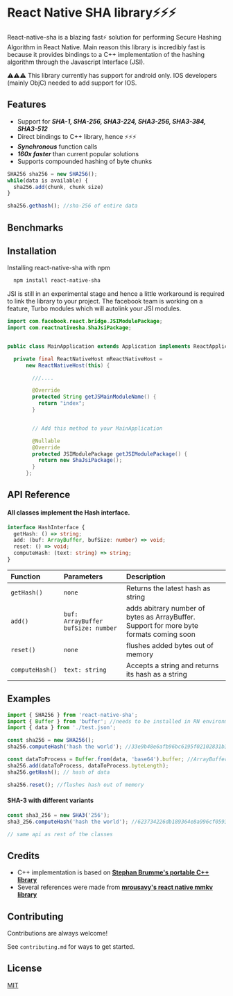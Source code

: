 # React Native SHA library⚡⚡⚡

React-native-sha is a blazing fast⚡ solution for performing Secure Hashing
Algorithm in React Native. Main reason this library is incredibly fast is
because it provides bindings to a C++ implementation of the hashing algorithm
through the Javascript Interface (JSI).

⚠️⚠️⚠️ This library currently has support for android only. IOS
developers (mainly ObjC) needed to add support for IOS.

## Features

- Support for **_SHA-1, SHA-256, SHA3-224, SHA3-256, SHA3-384, SHA3-512_**
- Direct bindings to C++ library, hence ⚡⚡⚡
- **_Synchronous_** function calls
- **_160x faster_** than current popular solutions
- Supports compounded hashing of byte chunks

```typescript
SHA256 sha256 = new SHA256();
while(data is available) {
  sha256.add(chunk, chunk size)
}

sha256.gethash(); //sha-256 of entire data
```

## Benchmarks

## Installation

Installing react-native-sha with npm

```bash
  npm install react-native-sha
```

JSI is still in an experimental stage and hence a little workaround
is required to link the library to your project. The facebook team is working
on a feature, Turbo modules which will autolink your JSI modules.

```java
import com.facebook.react.bridge.JSIModulePackage;
import com.reactnativesha.ShaJsiPackage;


public class MainApplication extends Application implements ReactApplication {

  private final ReactNativeHost mReactNativeHost =
      new ReactNativeHost(this) {

        ///....

        @Override
        protected String getJSMainModuleName() {
          return "index";
        }


        // Add this method to your MainApplication

        @Nullable
        @Override
        protected JSIModulePackage getJSIModulePackage() {
          return new ShaJsiPackage();
        }
      };
```

## API Reference

#### All classes implement the Hash interface.

```typescript
interface HashInterface {
  getHash: () => string;
  add: (buf: ArrayBuffer, bufSize: number) => void;
  reset: () => void;
  computeHash: (text: string) => string;
}
```

| Function        | Parameters                         | Description                                                                             |
| :-------------- | :--------------------------------- | :-------------------------------------------------------------------------------------- |
| `getHash()`     | `none`                             | Returns the latest hash as string                                                       |
| `add()`         | `buf: ArrayBuffer bufSize: number` | adds abitrary number of bytes as ArrayBuffer. Support for more byte formats coming soon |
| `reset()`       | `none`                             | flushes added bytes out of memory                                                       |
| `computeHash()` | `text: string`                     | Accepts a string and returns its hash as a string                                       |

## Examples

```typescript
import { SHA256 } from 'react-native-sha';
import { Buffer } from 'buffer'; //needs to be installed in RN environment
import { data } from './test.json';

const sha256 = new SHA256();
sha256.computeHash('hash the world'); //33e9b48e6afb96bc6195f02102831b37c9cebbdacf9173df1881b9a7764444ae

const dataToProcess = Buffer.from(data, 'base64').buffer; //ArrayBuffer
sha256.add(dataToProcess, dataToProcess.byteLength);
sha256.getHash(); // hash of data

sha256.reset(); //flushes hash out of memory
```

#### SHA-3 with different variants

```typescript
const sha3_256 = new SHA3('256');
sha3_256.computeHash('hash the world'); //623734226db189364e8a996cf05936b1b42cd8cfc9247040fd61d571

// same api as rest of the classes
```

## Credits

- C++ implementation is based on [**Stephan Brumme's portable C++ library**](https://github.com/stbrumme/hash-library)
- Several references were made from [**mrousavy's react native mmkv library**](https://github.com/mrousavy/react-native-mmkv)

## Contributing

Contributions are always welcome!

See `contributing.md` for ways to get started.

## License

[MIT](https://choosealicense.com/licenses/mit/)

